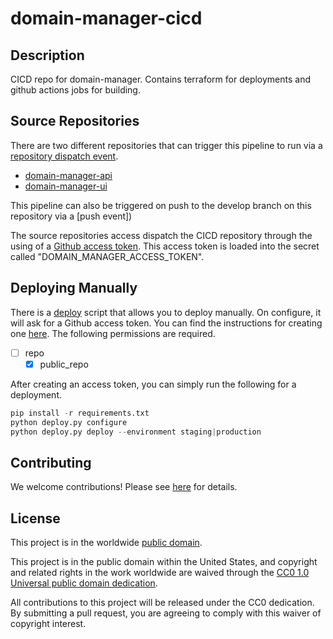 # domain-manager-cicd

## Description

CICD repo for domain-manager. Contains terraform for deployments and github actions jobs for building.

## Source Repositories

There are two different repositories that can trigger this pipeline to run via a [repository dispatch event](https://docs.github.com/en/actions/reference/events-that-trigger-workflows#repository_dispatch).

- [domain-manager-api](https://github.com/cisagov/domain-manager-api)
- [domain-manager-ui](https://github.com/cisagov/domain-manager-ui)

This pipeline can also be triggered on push to the develop branch on this repository via a [push event])

The source repositories access dispatch the CICD repository through the using of a [Github access token](https://docs.github.com/en/github/authenticating-to-github/keeping-your-account-and-data-secure/creating-a-personal-access-token). This access token is loaded into the secret called "DOMAIN_MANAGER_ACCESS_TOKEN".

## Deploying Manually

There is a [deploy](deploy.py) script that allows you to deploy manually. On configure, it will ask for a Github access token. You can find the instructions for creating one [here](https://docs.github.com/en/github/authenticating-to-github/keeping-your-account-and-data-secure/creating-a-personal-access-token). The following permissions are required.

- [ ] repo
  - [x] public_repo

After creating an access token, you can simply run the following for a deployment.

```python
pip install -r requirements.txt
python deploy.py configure
python deploy.py deploy --environment staging|production
```

## Contributing

We welcome contributions! Please see [here](CONTRIBUTING.md) for
details.

## License

This project is in the worldwide [public domain](LICENSE).

This project is in the public domain within the United States, and
copyright and related rights in the work worldwide are waived through
the [CC0 1.0 Universal public domain
dedication](https://creativecommons.org/publicdomain/zero/1.0/).

All contributions to this project will be released under the CC0
dedication. By submitting a pull request, you are agreeing to comply
with this waiver of copyright interest.
